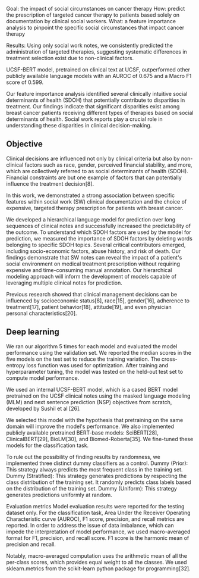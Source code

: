 
Goal: the impact of social circumstances on cancer therapy
How: predict the prescription of targeted cancer therapy to patients based solely on documentation by clinical social workers.
What: a feature importance analysis to pinpoint the specific social circumstances that impact cancer therapy

Results: Using only social work notes, we consistently predicted the administration of targeted therapies, suggesting systematic differences in treatment selection exist due to non-clinical factors.

UCSF-BERT model, pretrained on clinical text at UCSF, outperformed other publicly available language models with an AUROC of 0.675 and a Macro F1 score of 0.599.

Our feature importance analysis identified several clinically intuitive social determinants of health (SDOH) that potentially contribute to disparities in treatment. Our findings indicate that significant disparities exist among breast cancer patients receiving different types of therapies based on social determinants of health. Social work reports play a crucial role in understanding these disparities in clinical decision-making.

## Objective

Clinical decisions are influenced not only by clinical criteria but also by non-clinical factors such as race, gender, perceived financial stability, and more, which are collectively referred to as social determinants of health (SDOH). Financial constraints are but one example of factors that can potentially influence the treatment decision[8].

In this work, we demonstrated a strong association between specific features within social work (SW) clinical documentation and the choice of expensive, targeted therapy prescription for patients with breast cancer.

We developed a hierarchical language model for prediction over long sequences of clinical notes and successfully increased the predictability of the outcome. To understand which SDOH factors are used by the model for prediction, we measured the importance of SDOH factors by deleting words belonging to specific SDOH topics. Several critical contributors emerged, including socio-economic factors, abuse history, and risk of death. Our findings demonstrate that SW notes can reveal the impact of a patient's social environment on medical treatment prescription without requiring expensive and time-consuming manual annotation. Our hierarchical modeling approach will inform the development of models capable of leveraging multiple clinical notes for prediction.

Previous research showed that clinical management decisions can be influenced by socioeconomic status[8], race[15], gender[16], adherence to treatment[17], patient behavior[18], attitude[19], and even physician personal characteristics[20].


## Deep learning 
We ran our algorithm 5 times for each model and evaluated the model performance using the validation set. We reported the median scores in the five models on the test set to reduce the training variation. The cross-entropy loss function was used for optimization. After training and hyperparameter tuning, the model was tested on the held-out test set to compute model performance. 

We used an internal UCSF-BERT model, which is a cased BERT model pretrained on the UCSF clinical notes using the masked language modeling (MLM) and next sentence prediction (NSP) objectives from scratch, developed by Sushil et al [26].

We selected this model with the hypothesis that pretraining on the same domain will improve the model's performance. We also implemented publicly available pretrained BERT-base models: SciBERT[28], ClinicalBERT[29], BioLM[30], and Biomed-Roberta[35]. We fine-tuned these models for the classification task.


To rule out the possibility of finding results by randomness, we implemented three distinct dummy classifiers as a control. Dummy (Prior): This strategy always predicts the most frequent class in the training set. Dummy (Stratified): This strategy generates predictions by respecting the class distribution of the training set. It randomly predicts class labels based on the distribution of the training set. Dummy (Uniform): This strategy generates predictions uniformly at random.

Evaluation metrics Model evaluation results were reported for the testing dataset only. For the classification task, Area Under the Receiver Operating Characteristic curve (AUROC), F1 score, precision, and recall metrics are reported. In order to address the issue of data imbalance, which can impede the interpretation of model performance, we used macro-averaged format for F1, precision, and recall score. F1 score is the harmonic mean of precision and recall.

Notably, macro-averaged computation uses the arithmetic mean of all the per-class scores, which provides equal weight to all the classes. We used sklearn.metrics from the scikit-learn python package for programming[32].